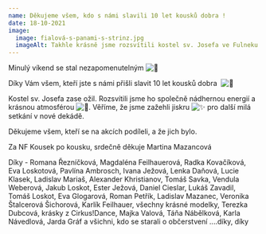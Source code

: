```yaml
---
name: Děkujeme všem, kdo s námi slavili 10 let kousků dobra !
date: 18-10-2021
image:
  image: fialová-s-panami-s-strinz.jpg
  imageAlt: Takhle krásně jsme rozsvítili kostel sv. Josefa ve Fulneku.
---
```

Minulý víkend se stal nezapomenutelným ![💛](https://static.xx.fbcdn.net/images/emoji.php/v9/t6e/1.5/16/1f49b.png)

Díky Vám všem, kteří jste s námi přišli slavit 10 let kousků dobra  ![💓](https://static.xx.fbcdn.net/images/emoji.php/v9/tbf/1.5/16/1f493.png)

Kostel sv. Josefa zase ožil. Rozsvítili jsme ho společně nádhernou energií a krásnou atmosférou ![🎇](https://static.xx.fbcdn.net/images/emoji.php/v9/te3/1.5/16/1f387.png). Věříme, že jsme zažehli jiskru ![✨](https://static.xx.fbcdn.net/images/emoji.php/v9/t7b/1.5/16/2728.png) pro další milá setkání v nové dekádě.

Děkujeme všem, kteří se na akcích podíleli, a že jich bylo.

Za NF Kousek po kousku, srdečně děkuje Martina Mazancová

Díky - Romana Řezníčková, Magdaléna Feilhauerová, Radka Kovačíková, Eva Loskotová, Pavlína Ambrosch, Ivana Ježová, Lenka Daňová, Lucie Klasek, Ladislav Mariaš, Alexander Khristianov, Tomáš Savka, Vendula Weberová, Jakub Loskot,  Ester Ježová, Daniel Cieslar, Lukáš Zavadil, Tomáš Loskot, Eva Glogarová,  Roman Petřík, Ladislav Mazanec, Veronika Štalcerová Šichorová, Karlík Feilhauer, všechny krásné modelky, Terezka Dubcová, krásky z Cirkus!Dance, Majka Valová, Táňa Nábělková, Karla Návedlová, Jarda Gráf a všichni, kdo se starali o občerstvení ....díky, díky